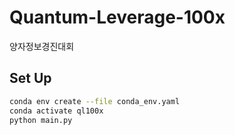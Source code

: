 # Quantum-Leverage-100x
양자정보경진대회

## Set Up
```bash
conda env create --file conda_env.yaml
conda activate ql100x
python main.py
```
